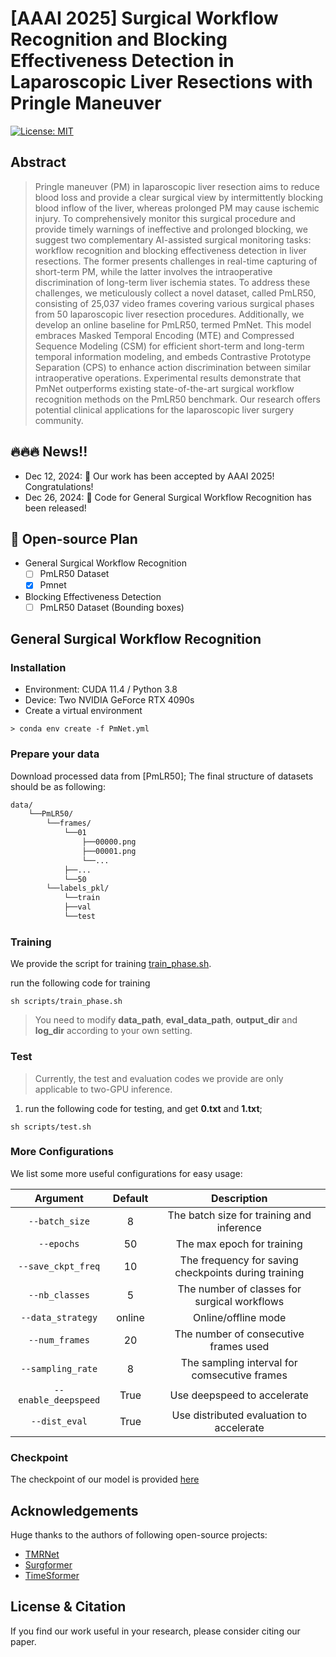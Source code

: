 # [AAAI 2025] Surgical Workflow Recognition and Blocking Effectiveness Detection in Laparoscopic Liver Resections with Pringle Maneuver


[![License: MIT](https://img.shields.io/badge/License-MIT-green.svg)](https://opensource.org/licenses/MIT)

## Abstract

> Pringle maneuver (PM) in laparoscopic liver resection aims to reduce blood loss and provide a clear surgical view by intermittently blocking blood inflow of the liver, whereas prolonged PM may cause ischemic injury. To comprehensively monitor this surgical procedure and provide timely warnings of ineffective and prolonged blocking, we suggest two complementary AI-assisted surgical monitoring tasks: workflow recognition and blocking effectiveness detection in liver resections. The former presents challenges in real-time capturing of short-term PM, while the latter involves the intraoperative discrimination of long-term liver ischemia states. To address these challenges, we meticulously collect a novel dataset, called PmLR50, consisting of 25,037 video frames covering various surgical phases from 50 laparoscopic liver resection procedures. Additionally, we develop an online baseline for PmLR50, termed PmNet. This model embraces Masked Temporal Encoding (MTE) and Compressed Sequence Modeling (CSM) for efficient short-term and long-term temporal information modeling, and embeds Contrastive Prototype Separation (CPS) to enhance action discrimination between similar intraoperative operations. Experimental results demonstrate that PmNet outperforms existing state-of-the-art surgical workflow recognition methods on the PmLR50 benchmark. Our research offers potential clinical applications for the laparoscopic liver surgery community.


## 🔥🔥🔥 News!!
* Dec 12, 2024: 🤗 Our work has been accepted by AAAI 2025! Congratulations!
* Dec 26, 2024: 🚀 Code for General Surgical Workflow Recognition has been released!

## 📑 Open-source Plan

- General Surgical Workflow Recognition
  - [ ] PmLR50 Dataset
  - [x] Pmnet

- Blocking Effectiveness Detection
  - [ ] PmLR50 Dataset (Bounding boxes)

## General Surgical Workflow Recognition
### Installation
* Environment: CUDA 11.4 / Python 3.8
* Device: Two NVIDIA GeForce RTX 4090s
* Create a virtual environment
```shell
> conda env create -f PmNet.yml
```
### Prepare your data
Download processed data from [PmLR50];
The final structure of datasets should be as following:

```bash
data/
    └──PmLR50/
        └──frames/
            └──01
                ├──00000.png
                ├──00001.png
                └──...
            ├──...    
            └──50
        └──labels_pkl/
            └──train
            ├──val
            └──test
```
### Training
We provide the script for training [train_phase.sh](https://github.com/RascalGdd/PmNet/blob/main/train_phase.sh).

run the following code for training

```shell
sh scripts/train_phase.sh
```
> You need to modify **data_path**, **eval_data_path**, **output_dir** and **log_dir** according to your own setting.

### Test
> Currently, the test and evaluation codes we provide are only applicable to two-GPU inference.

1. run the following code for testing, and get **0.txt** and **1.txt**;

```shell
sh scripts/test.sh
```
### More Configurations

We list some more useful configurations for easy usage:

|        Argument        |  Default  |                Description                |
|:----------------------:|:---------:|:-----------------------------------------:|
|       `--batch_size`       |   8    |   The batch size for training and inference   |
|     `--epochs`     | 50  |      The max epoch for training      |
|    `--save_ckpt_freq`    |    10    |     The frequency for saving checkpoints during training     |
|    `--nb_classes`     |    5     |     The number of classes for surgical workflows      |
| `--data_strategy` |    online    |    Online/offline mode       |
|     `--num_frames`     |    20    | The number of consecutive frames used  |
|     `--sampling_rate`   |    8  | The sampling interval for comsecutive frames |
|        `--enable_deepspeed`        |    True  |   Use deepspeed to accelerate  |
|  `--dist_eval`   |   True   |    Use distributed evaluation to accelerate    |

### Checkpoint

The checkpoint of our model is provided [here](https://mycuhk-my.sharepoint.com/:u:/g/personal/1155229775_link_cuhk_edu_hk/EaymSNkgnLJJry1PqwINcVUBQzBYPt53fE9c574Z08TWSg?e=4IWBKO)

## Acknowledgements
Huge thanks to the authors of following open-source projects:
- [TMRNet](https://github.com/YuemingJin/TMRNet)
- [Surgformer](https://github.com/isyangshu/Surgformer/)
- [TimeSformer](https://github.com/facebookresearch/TimeSformer)

## License & Citation 
If you find our work useful in your research, please consider citing our paper.
